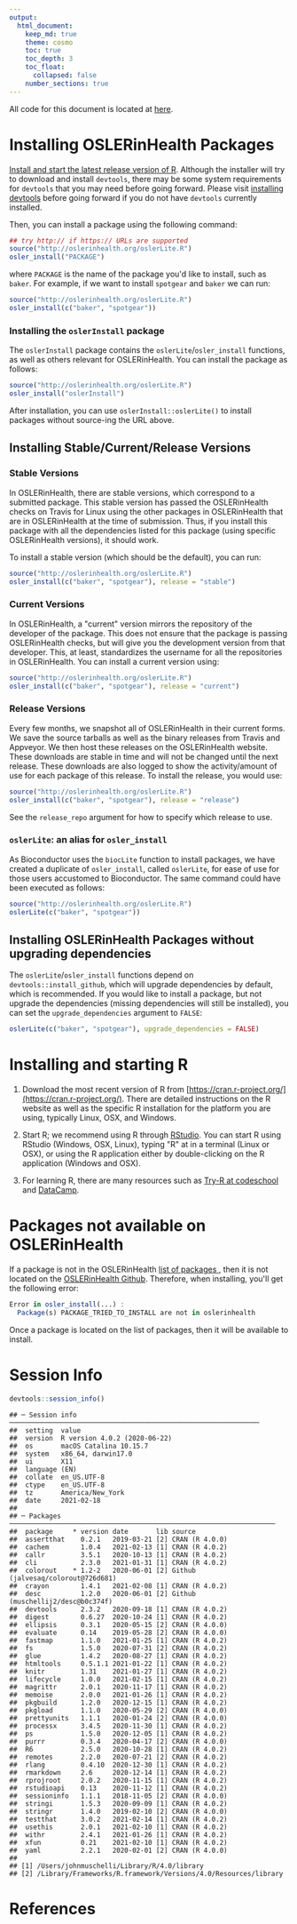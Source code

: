 ```yaml
---
output: 
  html_document:
    keep_md: true
    theme: cosmo
    toc: true
    toc_depth: 3
    toc_float:
      collapsed: false
    number_sections: true
---
```






All code for this document is located at [here](https://raw.githubusercontent.com/muschellij2/neuroc/master/install_oslerinhealth/index.R).

# Installing OSLERinHealth Packages 

[Install and start the latest release version of R](#installing-and-starting-r).  Although the installer will try to download and install `devtools`, there may be some system requirements for `devtools` that you may need before going forward.  Please visit [installing devtools](../installing_devtools/index.html) before going forward if you do not have `devtools` currently installed. 

Then, you can install a package using the following command:

```r
## try http:// if https:// URLs are supported
source("http://oslerinhealth.org/oslerLite.R")
osler_install("PACKAGE")
```
where `PACKAGE` is the name of the package you'd like to install, such as `baker`.  For example, if we want to install `spotgear` and `baker` we can run:
```r
source("http://oslerinhealth.org/oslerLite.R")
osler_install(c("baker", "spotgear"))
```

### Installing the `oslerInstall` package

The `oslerInstall` package contains the `oslerLite`/`osler_install` functions, as well as others relevant for OSLERinHealth.  You can install the package as follows:

```r
source("http://oslerinhealth.org/oslerLite.R")
osler_install("oslerInstall")
```

After installation, you can use `` oslerInstall::oslerLite() `` to install packages without source-ing the URL above.


## Installing Stable/Current/Release Versions

### Stable Versions
In OSLERinHealth, there are stable versions, which correspond to a submitted package.  This stable version has passed the OSLERinHealth checks on Travis for Linux using the other packages in OSLERinHealth that are in OSLERinHealth at the time of submission.  Thus, if you install this package with all the dependencies listed for this package (using specific OSLERinHealth versions), it should work.

To install a stable version (which should be the default), you can run:

```r
source("http://oslerinhealth.org/oslerLite.R")
osler_install(c("baker", "spotgear"), release = "stable")
```

### Current Versions

In OSLERinHealth, a "current" version mirrors the repository of the developer of the package.  This does not ensure that the package is passing OSLERinHealth checks, but will give you the development version from that developer.  This, at least, standardizes the username for all the repositories in OSLERinHealth.  You can install a current version using:

```r
source("http://oslerinhealth.org/oslerLite.R")
osler_install(c("baker", "spotgear"), release = "current")
```

### Release Versions

Every few months, we snapshot all of OSLERinHealth in their current forms.  We save the source tarballs as well as the binary releases from Travis and Appveyor.  We then host these releases on the OSLERinHealth website.  These downloads are stable in time and will not be changed until the next release.  These downloads are also logged to show the activity/amount of use for each package of this release.  To install the release, you would use:

```r
source("http://oslerinhealth.org/oslerLite.R")
osler_install(c("baker", "spotgear"), release = "release")
```

See the `release_repo` argument for how to specify which release to use.

### `oslerLite`: an alias for `osler_install`

As Bioconductor uses the `biocLite` function to install packages, we have created a duplicate of `osler_install`, called `oslerLite`, for ease of use for those users accustomed to Bioconductor.  The same command could have been executed as follows:
```r
source("http://oslerinhealth.org/oslerLite.R")
oslerLite(c("baker", "spotgear"))
```


## Installing OSLERinHealth Packages without upgrading dependencies

The `oslerLite`/`osler_install` functions depend on `devtools::install_github`, which will upgrade dependencies by default, which is recommended.  If you would like to install a package, but not upgrade the dependencies (missing dependencies will still be installed), you can set the `upgrade_dependencies` argument to `FALSE`:

```r
oslerLite(c("baker", "spotgear"), upgrade_dependencies = FALSE)
```

# Installing and starting R 

1.  Download the most recent version of R from [https://cran.r-project.org/](https://cran.r-project.org/). There are detailed instructions on the R website as well as the specific R installation for the platform you are using, typically Linux, OSX, and Windows.

2.  Start R; we recommend using R through [RStudio](https://www.rstudio.com/).  You can start R using RStudio (Windows, OSX, Linux), typing "R" at in a terminal (Linux or OSX), or using the R application either by double-clicking on the R application (Windows and OSX).

3.  For learning R, there are many resources such as [Try-R at codeschool](http://tryr.codeschool.com/) and [DataCamp](https://www.datacamp.com/getting-started?step=2&track=r).


# Packages not available on OSLERinHealth

If a package is not in the OSLERinHealth [list of packages ](http://oslerinhealth.org/list-packages/all), then it is not located on the [OSLERinHealth Github](https://github.com/oslerinhealth?tab=repositories).  Therefore, when installing, you'll get the following error:

```r
Error in osler_install(...) : 
  Package(s) PACKAGE_TRIED_TO_INSTALL are not in oslerinhealth
```

Once a package is located on the list of packages, then it will be available to install. 


# Session Info


```r
devtools::session_info()
```

```
## ─ Session info ───────────────────────────────────────────────────────────────
##  setting  value                       
##  version  R version 4.0.2 (2020-06-22)
##  os       macOS Catalina 10.15.7      
##  system   x86_64, darwin17.0          
##  ui       X11                         
##  language (EN)                        
##  collate  en_US.UTF-8                 
##  ctype    en_US.UTF-8                 
##  tz       America/New_York            
##  date     2021-02-18                  
## 
## ─ Packages ───────────────────────────────────────────────────────────────────
##  package     * version date       lib source                            
##  assertthat    0.2.1   2019-03-21 [2] CRAN (R 4.0.0)                    
##  cachem        1.0.4   2021-02-13 [1] CRAN (R 4.0.2)                    
##  callr         3.5.1   2020-10-13 [1] CRAN (R 4.0.2)                    
##  cli           2.3.0   2021-01-31 [1] CRAN (R 4.0.2)                    
##  colorout    * 1.2-2   2020-06-01 [2] Github (jalvesaq/colorout@726d681)
##  crayon        1.4.1   2021-02-08 [1] CRAN (R 4.0.2)                    
##  desc          1.2.0   2020-06-01 [2] Github (muschellij2/desc@b0c374f) 
##  devtools      2.3.2   2020-09-18 [1] CRAN (R 4.0.2)                    
##  digest        0.6.27  2020-10-24 [1] CRAN (R 4.0.2)                    
##  ellipsis      0.3.1   2020-05-15 [2] CRAN (R 4.0.0)                    
##  evaluate      0.14    2019-05-28 [2] CRAN (R 4.0.0)                    
##  fastmap       1.1.0   2021-01-25 [1] CRAN (R 4.0.2)                    
##  fs            1.5.0   2020-07-31 [2] CRAN (R 4.0.2)                    
##  glue          1.4.2   2020-08-27 [1] CRAN (R 4.0.2)                    
##  htmltools     0.5.1.1 2021-01-22 [1] CRAN (R 4.0.2)                    
##  knitr         1.31    2021-01-27 [1] CRAN (R 4.0.2)                    
##  lifecycle     1.0.0   2021-02-15 [1] CRAN (R 4.0.2)                    
##  magrittr      2.0.1   2020-11-17 [1] CRAN (R 4.0.2)                    
##  memoise       2.0.0   2021-01-26 [1] CRAN (R 4.0.2)                    
##  pkgbuild      1.2.0   2020-12-15 [1] CRAN (R 4.0.2)                    
##  pkgload       1.1.0   2020-05-29 [2] CRAN (R 4.0.0)                    
##  prettyunits   1.1.1   2020-01-24 [2] CRAN (R 4.0.0)                    
##  processx      3.4.5   2020-11-30 [1] CRAN (R 4.0.2)                    
##  ps            1.5.0   2020-12-05 [1] CRAN (R 4.0.2)                    
##  purrr         0.3.4   2020-04-17 [2] CRAN (R 4.0.0)                    
##  R6            2.5.0   2020-10-28 [1] CRAN (R 4.0.2)                    
##  remotes       2.2.0   2020-07-21 [2] CRAN (R 4.0.2)                    
##  rlang         0.4.10  2020-12-30 [1] CRAN (R 4.0.2)                    
##  rmarkdown     2.6     2020-12-14 [1] CRAN (R 4.0.2)                    
##  rprojroot     2.0.2   2020-11-15 [1] CRAN (R 4.0.2)                    
##  rstudioapi    0.13    2020-11-12 [1] CRAN (R 4.0.2)                    
##  sessioninfo   1.1.1   2018-11-05 [2] CRAN (R 4.0.0)                    
##  stringi       1.5.3   2020-09-09 [1] CRAN (R 4.0.2)                    
##  stringr       1.4.0   2019-02-10 [2] CRAN (R 4.0.0)                    
##  testthat      3.0.2   2021-02-14 [1] CRAN (R 4.0.2)                    
##  usethis       2.0.1   2021-02-10 [1] CRAN (R 4.0.2)                    
##  withr         2.4.1   2021-01-26 [1] CRAN (R 4.0.2)                    
##  xfun          0.21    2021-02-10 [1] CRAN (R 4.0.2)                    
##  yaml          2.2.1   2020-02-01 [2] CRAN (R 4.0.0)                    
## 
## [1] /Users/johnmuschelli/Library/R/4.0/library
## [2] /Library/Frameworks/R.framework/Versions/4.0/Resources/library
```

# References
